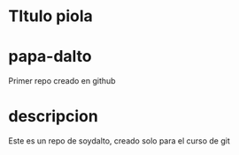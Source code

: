 # TItulo piola
# papa-dalto
Primer repo creado en github

# descripcion 
Este es un repo de soydalto, creado solo para el curso de git
